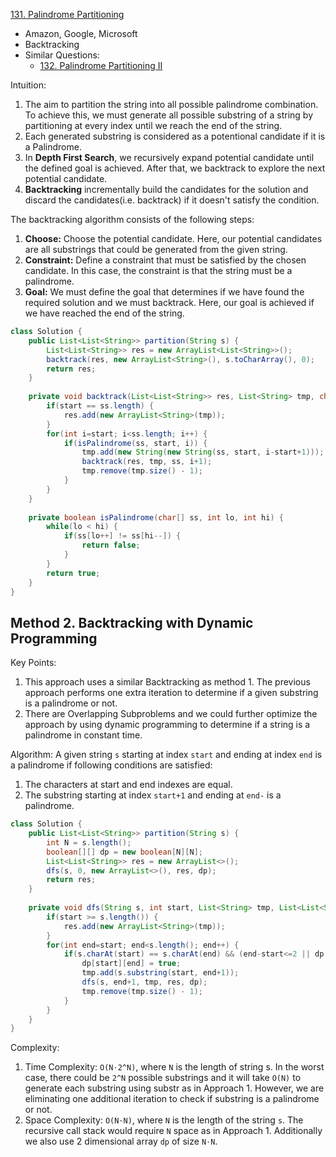 [131. Palindrome Partitioning](https://leetcode.com/problems/palindrome-partitioning/)

* Amazon, Google, Microsoft
* Backtracking
* Similar Questions:
    * [132. Palindrome Partitioning II](https://leetcode.com/problems/palindrome-partitioning-ii/)

Intuition:
1. The aim to partition the string into all possible palindrome combination. To achieve this,
we must generate all possible substring of a string by partitioning at every index until we
reach the end of the string.
2. Each generated substring is considered as a potentional candidate if it is a Palindrome.
3. In **Depth First Search**, we recursively expand potential candidate until the defined goal is 
achieved. After that, we backtrack to explore the next potential candidate.
4. **Backtracking** incrementally build the candidates for the solution and 
discard the candidates(i.e. backtrack) if it doesn't satisfy the condition.

The backtracking algorithm consists of the following steps:
1. **Choose:** Choose the potential candidate. Here, our potential candidates are all substrings
that could be generated from the given string.
2. **Constraint:** Define a constraint that must be satisfied by the chosen candidate. 
In this case, the constraint is that the string must be a palindrome.
3. **Goal:** We must define the goal that determines if we have found the required solution and 
we must backtrack. Here, our goal is achieved if we have reached the end of the string.



```java
class Solution {
    public List<List<String>> partition(String s) {
        List<List<String>> res = new ArrayList<List<String>>();
        backtrack(res, new ArrayList<String>(), s.toCharArray(), 0);
        return res;
    }
    
    private void backtrack(List<List<String>> res, List<String> tmp, char[] ss, int start) {
        if(start == ss.length) {
            res.add(new ArrayList<String>(tmp));
        }
        for(int i=start; i<ss.length; i++) {
            if(isPalindrome(ss, start, i)) {
                tmp.add(new String(new String(ss, start, i-start+1)));
                backtrack(res, tmp, ss, i+1);
                tmp.remove(tmp.size() - 1);
            }
        }
    }
    
    private boolean isPalindrome(char[] ss, int lo, int hi) {
        while(lo < hi) {
            if(ss[lo++] != ss[hi--]) {
                return false;
            }
        }
        return true;
    }
}
```


## Method 2. Backtracking with Dynamic Programming
Key Points:
1. This approach uses a similar Backtracking as method 1. The previous approach performs
one extra iteration to determine if a given substring is a palindrome or not.
2. There are Overlapping Subproblems and we could further optimize the approach by using
dynamic programming to determine if a string is a palindrome in constant time.

Algorithm: A given string `s` starting at index `start` and ending at index `end` is a 
palindrome if following conditions are satisfied:
1. The characters at start and end indexes are equal.
2. The substring starting at index `start+1` and ending at `end-` is a palindrome.
```java
class Solution {
    public List<List<String>> partition(String s) {
        int N = s.length();
        boolean[][] dp = new boolean[N][N];
        List<List<String>> res = new ArrayList<>();
        dfs(s, 0, new ArrayList<>(), res, dp);
        return res;
    }
    
    private void dfs(String s, int start, List<String> tmp, List<List<String>> res, boolean[][] dp) {
        if(start >= s.length()) {
            res.add(new ArrayList<String>(tmp));
        }
        for(int end=start; end<s.length(); end++) {
            if(s.charAt(start) == s.charAt(end) && (end-start<=2 || dp[start+1][end-1])) {
                dp[start][end] = true;
                tmp.add(s.substring(start, end+1));
                dfs(s, end+1, tmp, res, dp);
                tmp.remove(tmp.size() - 1);
            }
        }
    }
}
```
Complexity:
1. Time Complexity: `O(N⋅2^N)`, where `N` is the length of string s. 
In the worst case, there could be `2^N` possible substrings and it will take `O(N)` to generate each substring 
using substr as in Approach 1. However, we are eliminating one additional iteration to check if substring is a palindrome or not.
2. Space Complexity: `O(N⋅N)`, where `N` is the length of the string `s`. The recursive call stack would require `N` space as in Approach 1. 
Additionally we also use 2 dimensional array `dp` of size `N⋅N`.
